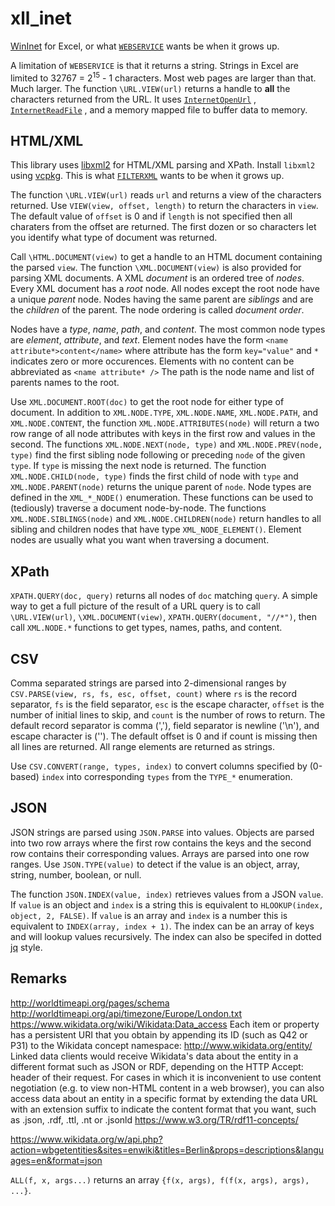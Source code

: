 # xll_inet

[WinInet](https://docs.microsoft.com/en-us/windows/win32/wininet/portal) for Excel, or what
[`WEBSERVICE`](https://support.microsoft.com/en-us/office/webservice-function-0546a35a-ecc6-4739-aed7-c0b7ce1562c4)
wants be when it grows up.

A limitation of `WEBSERVICE` is that it returns a string. Strings in Excel are
limited to 32767 = 2<sup>15</sup> - 1 characters. Most web pages are larger
than that. Much larger. The function `\URL.VIEW(url)` returns a handle 
to **all** the characters returned from the URL. It uses 
[`InternetOpenUrl`](https://docs.microsoft.com/en-us/windows/win32/api/wininet/nf-wininet-internetopenurla)
, [`InternetReadFile`](https://docs.microsoft.com/en-us/windows/win32/api/wininet/nf-wininet-internetreadfile)
, and a memory mapped file to buffer data to memory.


## HTML/XML

This library uses [libxml2](http://xmlsoft.org/downloads.html) for HTML/XML parsing and XPath.
Install `libxml2` using [vcpkg](https://vcpkg.io/en/).
This is what [`FILTERXML`](https://support.microsoft.com/en-us/office/filterxml-function-4df72efc-11ec-4951-86f5-c1374812f5b7)
wants to be when it grows up.

The function `\URL.VIEW(url)` reads `url` and returns a view of the characters returned.
Use `VIEW(view, offset, length)` to return the characters in `view`. The default value
of `offset` is 0 and if `length` is not specified then all charaters from the offset
are returned. The first dozen or so characters let you identify what type of
document was returned.

Call `\HTML.DOCUMENT(view)` to get a handle to an HTML document containing
the parsed `view`. 
The function `\XML.DOCUMENT(view)` is also provided for parsing XML documents.
A XML _document_ is an ordered tree of _nodes_.
Every XML document has a _root_ node.
All nodes except the root node have a unique _parent_ node.
Nodes having the same parent are _siblings_ and are the _children_ of the parent.
The node ordering is called _document order_.

Nodes have a _type_, _name_, _path_, and _content_.
The most common node types are _element_, _attribute_, and _text_.
Element nodes have the form `<name attribute*>content</name>` where
attribute has the form `key="value"` and `*` indicates zero or
more occurences. Elements with no content can be
abbreviated as `<name attribute* />`
The path is the node name and list of
parents names to the root.

Use `XML.DOCUMENT.ROOT(doc)` to get the root node for either type of document.
In addition to `XML.NODE.TYPE`, `XML.NODE.NAME`, `XML.NODE.PATH`, and `XML.NODE.CONTENT`,
the function `XML.NODE.ATTRIBUTES(node)` will return a two row range of
all node attributes with keys in the first row and values in the second.
The functions `XML.NODE.NEXT(node, type)` and `XML.NODE.PREV(node, type)`
find the first sibling node following or preceding `node`
of the given `type`. If `type` is missing the next node is returned.
The function `XML.NODE.CHILD(node, type)` finds the first child of node
with `type` and `XML.NODE.PARENT(node)` returns the unique parent of `node`. 
Node types are defined in the `XML_*_NODE()` enumeration.
These functions can be used to (tediously) traverse a document node-by-node.
The functions `XML.NODE.SIBLINGS(node)` and `XML.NODE.CHILDREN(node)`
return handles to all sibling and children nodes that have type `XML_NODE_ELEMENT()`.
Element nodes are usually what you want when traversing a document.

## XPath

`XPATH.QUERY(doc, query)` returns all nodes of `doc` matching `query`.
A simple way to get a full picture of the result of a URL query is to
call `\URL.VIEW(url)`, `\XML.DOCUMENT(view)`, `XPATH.QUERY(document, "//*")`,
then call `XML.NODE.*` functions to get types, names, paths, and content.

## CSV

Comma separated strings are parsed into 2-dimensional ranges by 
`CSV.PARSE(view, rs, fs, esc, offset, count)` where `rs` is the record
separator, `fs` is the field separator, `esc` is the escape character,
`offset` is the number of initial lines to skip, and `count` is the
number of rows to return. The default record separator is comma (','),
field separator is newline ('\n'), and escape character is ('\').
The default offset is 0 and if count is missing then all lines are
returned. All range elements are returned as strings.

Use `CSV.CONVERT(range, types, index)` to convert columns specified
by (0-based) `index` into corresponding `types` from the `TYPE_*` enumeration.

## JSON

JSON strings are parsed using `JSON.PARSE` into values. Objects are
parsed into two row arrays where the first row contains the keys and
the second row contains their corresponding values. Arrays are parsed
into one row ranges. Use `JSON.TYPE(value)` to detect if the value
is an object, array, string, number, boolean, or null.

The function `JSON.INDEX(value, index)` retrieves values from a JSON `value`.
If `value` is an object and `index` is a string this is equivalent to `HLOOKUP(index, object, 2, FALSE)`.
If `value` is an array and `index` is a number this is equivalent to `INDEX(array, index + 1)`.
The index can be an array of keys and will lookup values recursively.
The index can also be specifed in dotted [jq](https://stedolan.github.io/jq/) style.

## Remarks

http://worldtimeapi.org/pages/schema
http://worldtimeapi.org/api/timezone/Europe/London.txt
https://www.wikidata.org/wiki/Wikidata:Data_access
Each item or property has a persistent URI that you obtain by appending its ID (such as Q42 or P31) to the Wikidata concept namespace: http://www.wikidata.org/entity/
Linked data clients would receive Wikidata's data about the entity in a different format such as JSON or RDF, depending on the HTTP Accept: header of their request. 
For cases in which it is inconvenient to use content negotiation (e.g. to view non-HTML content in a web browser), you can also access data about an entity in a specific format by extending the data URL with an extension suffix to indicate the content format that you want, such as .json, .rdf, .ttl, .nt or .jsonld
https://www.w3.org/TR/rdf11-concepts/

https://www.wikidata.org/w/api.php?action=wbgetentities&sites=enwiki&titles=Berlin&props=descriptions&languages=en&format=json

`ALL(f, x, args...)` returns an array `{f(x, args), f(f(x, args), args), ...}`.